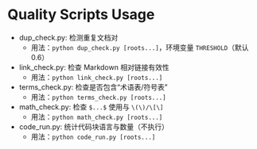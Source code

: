 # Quality Scripts Usage

- dup_check.py: 检测重复文档对
  - 用法：`python dup_check.py [roots...]`，环境变量 `THRESHOLD`（默认 0.6）
- link_check.py: 检查 Markdown 相对链接有效性
  - 用法：`python link_check.py [roots...]`
- terms_check.py: 检查是否包含“术语表/符号表”
  - 用法：`python terms_check.py [roots...]`
- math_check.py: 检查 `$...$` 使用与 `\(\)/\[\]`
  - 用法：`python math_check.py [roots...]`
- code_run.py: 统计代码块语言与数量（不执行）
  - 用法：`python code_run.py [roots...]`
